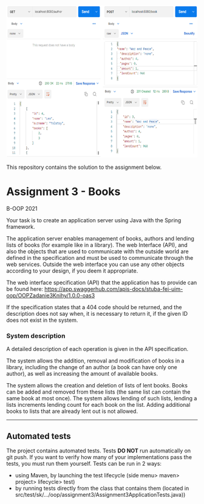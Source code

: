 <img src="./getPost.png" alt="getPost" height="400"/>

This repository contains the solution to the assignment below.
# Assignment 3 - Books

B-OOP 2021

Your task is to create an application server using Java with the Spring framework.

The application server enables management of books, authors and lending lists of books (for example like in a library). The web Interface (API), and also the objects that are used to communicate with the outside world are defined in the specification and must be used to communicate through the web services. Outside the web interface you can use any other objects according to your design, if you deem it appropriate.

The web interface specification (API) that the application has to provide can be found here: https://app.swaggerhub.com/apis-docs/stuba-fei-uim-oop/OOPZadanie3Knihy/1.0.0-oas3

If the specification states that a 404 code should be returned, and the description does not say when, it is necessary to return it, if the given ID does not exist in the system.

### System description

A detailed description of each operation is given in the API specification.

The system allows the addition, removal and modification of books in a library, including the change of an author (a book can have only one author), as well as increasing the amount of available books.

The system allows the creation and deletion of lists of lent books. Books can be added and removed from these lists (the same list can contain the same book at most once). The system allows lending of such lists, lending a lists increments lending count for each book on the list. Adding additional books to lists that are already lent out is not allowed.

---------------------------------------------------------------------------------

## Automated tests
The project contains automated tests. Tests **DO NOT** run automatically on git push. If you want to verify how many of your implementations pass the tests, you must run them yourself. Tests can be run in 2 ways:

* using Maven, by launching the test lifecycle (side menu> maven> project> lifecycle> test)
* by running tests directly from the class that contains them (located in src/test/sk/.../oop/assignment3/Assignment3ApplicationTests.java))

